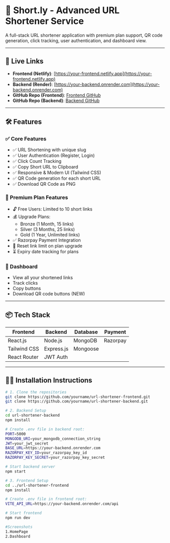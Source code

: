 # 🔗 Short.ly - Advanced URL Shortener Service

A full-stack URL shortener application with premium plan support, QR code generation, click tracking, user authentication, and dashboard view.

---

## 🚀 Live Links

- **Frontend (Netlify)**: [https://your-frontend.netlify.app](https://your-frontend.netlify.app)
- **Backend (Render)**: [https://your-backend.onrender.com](https://your-backend.onrender.com)
- **GitHub Repo (Frontend)**: [Frontend GitHub](https://github.com/yourname/url-shortener-frontend)
- **GitHub Repo (Backend)**: [Backend GitHub](https://github.com/yourname/url-shortener-backend)

---

## 🛠️ Features

### ✅ Core Features
- ✅ URL Shortening with unique slug
- ✅ User Authentication (Register, Login)
- ✅ Click Count Tracking
- ✅ Copy Short URL to Clipboard
- ✅ Responsive & Modern UI (Tailwind CSS)
- ✅ QR Code generation for each short URL
- ✅ Download QR Code as PNG

### 💎 Premium Plan Features
- 🔓 Free Users: Limited to 10 short links
- 💰 Upgrade Plans:
  - Bronze (1 Month, 15 links)
  - Silver (3 Months, 25 links)
  - Gold (1 Year, Unlimited links)
- ✅ Razorpay Payment Integration
- 🔁 Reset link limit on plan upgrade
- ⏳ Expiry date tracking for plans

### 🧾 Dashboard
- View all your shortened links
- Track clicks
- Copy buttons
- Download QR code buttons (NEW)

---

## 📦 Tech Stack

| Frontend    | Backend     | Database  | Payment |
|-------------|-------------|-----------|---------|
| React.js    | Node.js     | MongoDB   | Razorpay |
| Tailwind CSS| Express.js  | Mongoose  |         |
| React Router| JWT Auth    |           |         |

---

## 🧑‍💻 Installation Instructions

```bash
# 1. Clone the repositories
git clone https://github.com/yourname/url-shortener-frontend.git
git clone https://github.com/yourname/url-shortener-backend.git

# 2. Backend Setup
cd url-shortener-backend
npm install

# Create .env file in backend root:
PORT=5000
MONGODB_URI=your_mongodb_connection_string
JWT=your_jwt_secret
BASE_URL=https://your-backend.onrender.com
RAZORPAY_KEY_ID=your_razorpay_key_id
RAZORPAY_KEY_SECRET=your_razorpay_key_secret

# Start backend server
npm start

# 3. Frontend Setup
cd ../url-shortener-frontend
npm install

# Create .env file in frontend root:
VITE_API_URL=https://your-backend.onrender.com/api

# Start frontend
npm run dev

#Screenshots
1.HomePage
2.Dashboard

